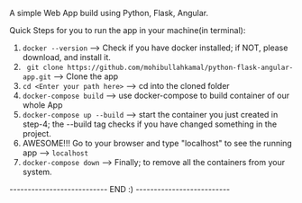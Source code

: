A simple Web App build using Python, Flask, Angular.


Quick Steps for you to run the app in your machine(in terminal):

1. ```docker --version``` --> Check if you have docker installed; if NOT, please download, and install it.
2. ``` git clone https://github.com/mohibullahkamal/python-flask-angular-app.git``` --> Clone the app
3. ```cd <Enter your path here>``` --> cd into the cloned folder
4. ```docker-compose build``` --> use docker-compose to build container of our whole App
5. ```docker-compose up --build``` --> start the container you just created in step-4; the --build tag checks if you have changed something in the project.
6. AWESOME!!! Go to your browser and type "localhost" to see the running app --> ```localhost```
7. ```docker-compose down``` --> Finally; to remove all the containers from your system.


---------------------------   END :)  --------------------------
